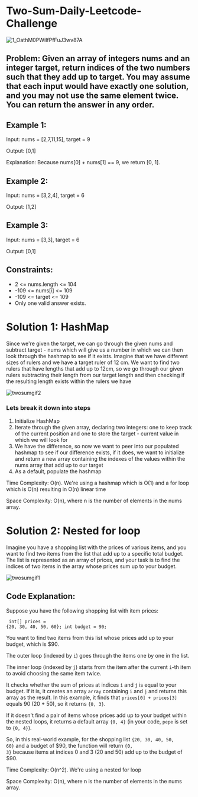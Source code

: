 # Two-Sum-Daily-Leetcode-Challenge
![1_OathM0PWiIfPfFuJ3wv87A](https://github.com/albrran/Valid-Anagram-Daily-Leetcode-Challenge/assets/120284166/4d831238-d99d-4762-93b5-6311438f469d)
<br>
<h2>Problem: Given an array of integers nums and an integer target, return indices of the two numbers such that they add up to target.  You may assume that each input would have exactly one solution, and you may not use the same element twice.  You can return the answer in any order.</h2>

  <h2>Example 1:</h2>
    <p>Input: nums = [2,7,11,15], target = 9</p>
    <p>Output: [0,1]</p>
    <p>Explanation: Because nums[0] + nums[1] == 9, we return [0, 1].</p>
    <h2>Example 2:</h2>
    <p>Input: nums = [3,2,4], target = 6</p>
    <p>Output: [1,2]</p>
    <h2>Example 3:</h2>
    <p>Input: nums = [3,3], target = 6</p>
    <p>Output: [0,1]</p>
    <h2>Constraints:</h2>
    <ul>
        <li>2 <= nums.length <= 104</li>
        <li>-109 <= nums[i] <= 109</li>
        <li>-109 <= target <= 109</li>
        <li>Only one valid answer exists.</li>
    </ul>
<h1>Solution 1: HashMap</h1>
<p>Since we're given the target, we can go through the given nums and subtract target - nums which will give us a number in which we can then look through the hashmap to see if it exists. Imagine that we have different sizes of rulers and we have a target ruler of 12 cm. We want to find two rulers that have lengths that add up to 12cm, so we go through our given rulers subtracting their length from our target length and then checking if the resulting length exists within the rulers we have</p>
          
![twosumgif2](https://github.com/albrran/Two-Sum-Daily-Leetcode-Challenge/assets/120284166/ea2079d4-3af2-4243-9531-9ebf5c9d399a)

<h3>Lets break it down into steps</h3>
<ol>
    <li>Initialize HashMap</li>
    <li>Iterate through the given array, declaring two integers: one to keep track of the current position and one to store the target - current value in which we will look for</li>
    <li>We have the difference, so now we want to peer into our populated hashmap to see if our difference exists, if it does, we want to initialize and return a new array containing the indexes of the values within the nums array that add up to our target</li>
  <li>As a default, populate the hashmap</li>
</ol>
<p>Time Complexity: O(n). We're using a hashmap which is O(1) and a for loop which is O(n) resulting in O(n) linear time</p>
<p>Space Complexity: O(n), where n is the number of elements in the nums array.</p>

<h1>Solution 2: Nested for loop</h1>
<p>Imagine you have a shopping list with the prices of various items, and you want to find two items from the list that add up to a specific total budget. The list is represented as an array of prices, and your task is to find the indices of two items in the array whose prices sum up to your budget.</p>

![twosumgif1](https://github.com/albrran/Two-Sum-Daily-Leetcode-Challenge/assets/120284166/b5a0e8b8-5f35-4447-94d9-b17d482fd713)
    <h2>Code Explanation:</h2>
    <p>Suppose you have the following shopping list with item prices:</p>
    <pre><code>
        int[] prices = {20, 30, 40, 50, 60};
        int budget = 90;
    </code></pre>
    <p>You want to find two items from this list whose prices add up to your budget, which is $90.</p>
    <p>The outer loop (indexed by <code>i</code>) goes through the items one by one in the list.</p>
    <p>The inner loop (indexed by <code>j</code>) starts from the item after the current <code>i</code>-th item to avoid choosing the same item twice.</p>
    <p>It checks whether the sum of prices at indices <code>i</code> and <code>j</code> is equal to your budget. If it is, it creates an array <code>array</code> containing <code>i</code> and <code>j</code> and returns this array as the result. In this example, it finds that <code>prices[0] + prices[3]</code> equals 90 (20 + 50), so it returns <code>{0, 3}</code>.</p>
    <p>If it doesn't find a pair of items whose prices add up to your budget within the nested loops, it returns a default array <code>{0, 4}</code> (in your code, <code>pepe</code> is set to <code>{0, 4}</code>).</p>
    <p>So, in this real-world example, for the shopping list <code>{20, 30, 40, 50, 60}</code> and a budget of $90, the function will return <code>{0, 3}</code> because items at indices 0 and 3 (20 and 50) add up to the budget of $90.</p>
    <p>Time Complexity: O(n^2). We're using a nested for loop</p>
<p>Space Complexity: O(n), where n is the number of elements in the nums array.</p>
